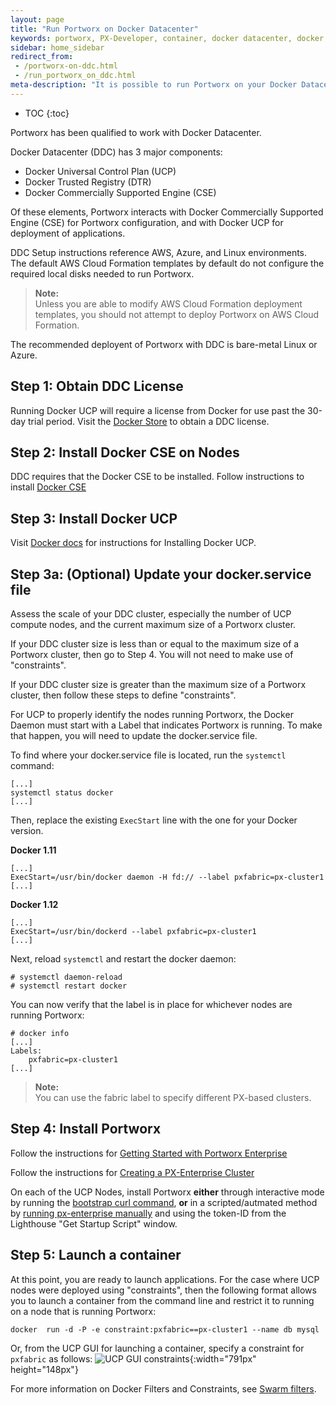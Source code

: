```yaml
---
layout: page
title: "Run Portworx on Docker Datacenter"
keywords: portworx, PX-Developer, container, docker datacenter, docker ucp, docker universal control plane, storage
sidebar: home_sidebar
redirect_from: 
 - /portworx-on-ddc.html
 - /run_portworx_on_ddc.html
meta-description: "It is possible to run Portworx on your Docker Datacenter cluster to run stateful containerized workloads. Learn more here!"
---
```


* TOC
{:toc}

Portworx has been qualified to work with Docker Datacenter.

Docker Datacenter (DDC) has 3 major components:

* Docker Universal Control Plan (UCP)
* Docker Trusted Registry (DTR)
* Docker Commercially Supported Engine (CSE)

Of these elements, Portworx interacts with Docker Commercially Supported Engine (CSE) for Portworx configuration, and with Docker UCP for deployment of applications.

DDC Setup instructions reference AWS, Azure, and Linux environments.   
The default AWS Cloud Formation templates by default do not configure the required local disks needed to run Portworx.  

>**Note:**<br/>Unless you are able to modify AWS Cloud Formation deployment templates, you should not attempt to deploy Portworx on AWS Cloud Formation.

The recommended deployent of Portworx with DDC is bare-metal Linux or Azure.

## Step 1: Obtain DDC License

Running Docker UCP will require a license from Docker for use past the 30-day trial period.
Visit the [Docker Store](https://store.docker.com/bundles/docker-datacenter/purchase?plan=free-trial) to obtain a DDC license.

## Step 2: Install Docker CSE on Nodes

DDC requires that the Docker CSE to be installed.
Follow instructions to install [Docker CSE](https://docs.docker.com/cs-engine/1.13/)

## Step 3:  Install Docker UCP

Visit [Docker docs](https://docs.docker.com/) for instructions for Installing Docker UCP.

## Step 3a: (Optional) Update your docker.service file

Assess the scale of your DDC cluster, especially the number of UCP compute nodes, and the current maximum size of a Portworx cluster.

If your DDC cluster size is less than or equal to the maximum size of a Portworx cluster, then go to Step 4.   You will not need to make use of "constraints".

If your DDC cluster size is greater than the maximum size of a Portworx cluster, then follow these steps to define "constraints".

For UCP to properly identify the nodes running Portworx, the Docker Daemon must start with a Label that indicates Portworx is running. To make that happen, you will need to update the docker.service file.

To find where your docker.service file is located, run the `systemctl` command:

```
[...]
systemctl status docker
[...]

```
Then, replace the existing `ExecStart` line with the one for your Docker version.

**Docker 1.11**

```
[...]
ExecStart=/usr/bin/docker daemon -H fd:// --label pxfabric=px-cluster1
[...]
```

**Docker 1.12**

```
[...]
ExecStart=/usr/bin/dockerd --label pxfabric=px-cluster1
[...]
```

Next, reload `systemctl` and restart the docker daemon:

```
# systemctl daemon-reload
# systemctl restart docker
```

You can now verify that the label is in place for whichever nodes are running Portworx:

```
# docker info
[...]
Labels:
    pxfabric=px-cluster1
[...]
```


>**Note:**<br/>You can use the fabric label to specify different PX-based clusters.

## Step 4: Install Portworx 

Follow the instructions for [Getting Started with Portworx Enterprise](/#install-with-a-container-orchestrator)

Follow the instructions for [Creating a PX-Enterprise Cluster](/enterprise/portworx-via-lighthouse.html#step-1-provision-a-cluster-in-the-px-enterprise-console)

On each of the UCP Nodes, install Portworx **either** through interactive mode by running the [bootstrap curl 
command](/enterprise/portworx-via-lighthouse.html#step-2-run-discovery-and-bootstrap-on-a-server-node), 
**or** in a scripted/autmated method by [running px-enterprise manually](/px-usage.html) and using the token-ID from the Lighthouse "Get Startup Script" window.

## Step 5: Launch a container

At this point, you are ready to launch applications.
For the case where UCP nodes were deployed using "constraints", 
then the following format allows you to launch a container from the command line and restrict it to running on a node that is running Portworx:

```
docker  run -d -P -e constraint:pxfabric==px-cluster1 --name db mysql
```


Or, from the UCP GUI for launching a container, specify a constraint for `pxfabric` as follows:
![UCP GUI constraints](/images/constraints.png){:width="791px" height="148px"}

For more information on Docker Filters and Constraints, see [Swarm filters](https://docs.docker.com/swarm/scheduler/filter/).

